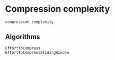 # Compression complexity

```@docs
compression_complexity
```

## Algorithms

```@docs
EffortToCompress
EffortToCompressSlidingWindow
```
